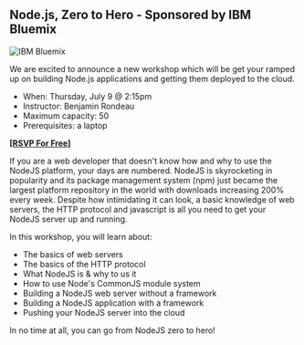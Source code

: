 ## Node.js, Zero to Hero - Sponsored by IBM Bluemix

![IBM Bluemix](/assets/img/sponsors/ibmbluemix/logo.svg)

We are excited to announce a new workshop which will be get your ramped up on building Node.js applications and getting them deployed to the cloud.

* When: Thursday, July 9 @ 2:15pm
* Instructor: Benjamin Rondeau
* Maximum capacity: 50
* Prerequisites: a laptop

**[[RSVP For Free](https://ti.to/event-loop/cjsfest-2015/with/eugev9el9no)]**

If you are a web developer that doesn't know how and why to use the NodeJS platform, your days are numbered. NodeJS is skyrocketing in popularity and its package management system (npm) just became the largest platform repository in the world with downloads increasing 200% every week. Despite how intimidating it can look, a basic knowledge of web servers, the HTTP protocol and javascript is all you need to get your NodeJS server up and running.

In this workshop, you will learn about:
- The basics of web servers
- The basics of the HTTP protocol
- What NodeJS is & why to us it
- How to use Node's CommonJS module system
- Building a NodeJS web server without a framework
- Building a NodeJS application with a framework
- Pushing your NodeJS server into the cloud

In no time at all, you can go from NodeJS zero to hero!










